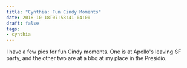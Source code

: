 ```yaml
---
title: "Cynthia: Fun Cindy Moments"
date: 2018-10-18T07:58:41-04:00
draft: false
tags:
- cynthia
---
```


I have a few pics for fun Cindy moments. One is at Apollo's leaving SF party, and the other two are at a bbq at my place in the Presidio.
